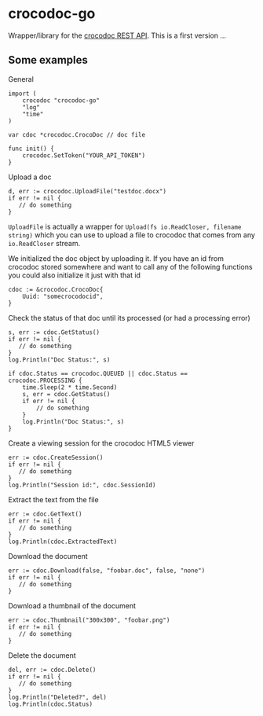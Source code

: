 crocodoc-go
===========

Wrapper/library for the [crocodoc REST API](https://crocodoc.com/docs/api). This is a first version ...


Some examples
-------------

General

```
import (
	crocodoc "crocodoc-go"
    "log"
    "time"
)

var cdoc *crocodoc.CrocoDoc // doc file

func init() {
	crocodoc.SetToken("YOUR_API_TOKEN")
}
```


Upload a doc

```
d, err := crocodoc.UploadFile("testdoc.docx")
if err != nil {
   // do something
}
```

`UploadFile` is actually a wrapper for `Upload(fs io.ReadCloser, filename string)` which you can use to upload a file to crocodoc that comes from any `io.ReadCloser` stream.

We initialized the doc object by uploading it. If you have an id from crocodoc stored somewhere and want to call any of the following functions you could also initialize it just with that id

```
cdoc := &crocodoc.CrocoDoc{
	Uuid: "somecrocodocid",
}
```

Check the status of that doc until its processed (or had a processing error)

```
s, err := cdoc.GetStatus()
if err != nil {
   // do something
}
log.Println("Doc Status:", s)

if cdoc.Status == crocodoc.QUEUED || cdoc.Status == crocodoc.PROCESSING {
	time.Sleep(2 * time.Second)
	s, err = cdoc.GetStatus()
	if err != nil {
        // do something
	}
	log.Println("Doc Status:", s)
}
```

Create a viewing session for the crocodoc HTML5 viewer

```
err := cdoc.CreateSession()
if err != nil {
   // do something
}
log.Println("Session id:", cdoc.SessionId)
```

Extract the text from the file

```
err := cdoc.GetText()
if err != nil {
   // do something
}
log.Println(cdoc.ExtractedText)
```

Download the document

```
err := cdoc.Download(false, "foobar.doc", false, "none")
if err != nil {
   // do something
}
```

Download a thumbnail of the document

```
err := cdoc.Thumbnail("300x300", "foobar.png")
if err != nil {
   // do something
}
```

Delete the document

```
del, err := cdoc.Delete()
if err != nil {
   // do something
}
log.Println("Deleted?", del)
log.Println(cdoc.Status)
```